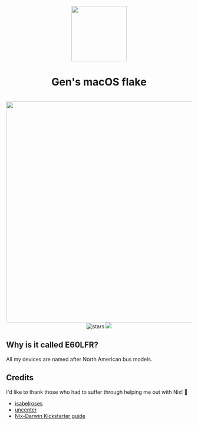 <div align = center>
  <img src="https://github.com/GenShibe/Dotfiles/blob/aba92af31d1f819b48df4d4427eb6fbb605f8432/dotfiles.png" height="150px" /> 
  <h1>Gen's macOS flake</h1>
  <br>
</div>

<div align = center >
  <img src="https://raw.githubusercontent.com/catppuccin/catppuccin/main/assets/palette/macchiato.png" width="600px" />  
  <br>
  <img alt="stars" src="https://img.shields.io/github/stars/GenShibe/flake?color=f4b8e4&labelColor=414559&style=for-the-badge">
  <a href="https://github.com/GenShibe/flake/blob/main/LICENSE"><img src="https://img.shields.io/static/v1.svg?style=for-the-badge&label=License&message=Apache 2.0&colorA=414559&colorB=F5A97F&logo=unlicense&logoColor=F5A97F"></a>
</div>

## Why is it called E60LFR?

All my devices are named after North American bus models.

## Credits

I'd like to thank those who had to suffer through helping me out with Nix! 💙

- [isabelroses](https://github.com/isabelroses)
- [uncenter](https://github.com/uncenter)
- [Nix-Darwin Kickstarter guide](github.com/ryan4yin/nix-darwin-kickstarter/)
